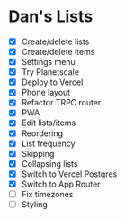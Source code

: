 # Dan's Lists

- [x] Create/delete lists
- [x] Create/delete items
- [x] Settings menu
- [x] Try Planetscale
- [x] Deploy to Vercel
- [x] Phone layout
- [x] Refactor TRPC router
- [x] PWA
- [x] Edit lists/items
- [x] Reordering
- [x] List frequency
- [x] Skipping
- [x] Collapsing lists
- [x] Switch to Vercel Postgres
- [x] Switch to App Router
- [ ] Fix timezones
- [ ] Styling
